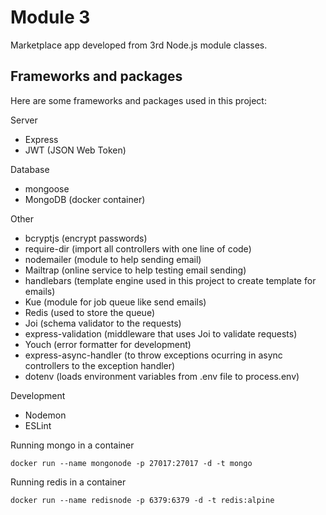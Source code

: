 # Module 3

Marketplace app developed from 3rd Node.js module classes.

## Frameworks and packages

Here are some frameworks and packages used in this project:

Server

-   Express
-   JWT (JSON Web Token)

Database

-   mongoose
-   MongoDB (docker container)

Other

-   bcryptjs (encrypt passwords)
-   require-dir (import all controllers with one line of code)
-   nodemailer (module to help sending email)
-   Mailtrap (online service to help testing email sending)
-   handlebars (template engine used in this project to create template for emails)
-   Kue (module for job queue like send emails)
-   Redis (used to store the queue)
-   Joi (schema validator to the requests)
-   express-validation (middleware that uses Joi to validate requests)
-   Youch (error formatter for development)
-   express-async-handler (to throw exceptions ocurring in async controllers to the exception handler)
-   dotenv (loads environment variables from .env file to process.env)

Development

-   Nodemon
-   ESLint

Running mongo in a container

`docker run --name mongonode -p 27017:27017 -d -t mongo`

Running redis in a container

`docker run --name redisnode -p 6379:6379 -d -t redis:alpine`
